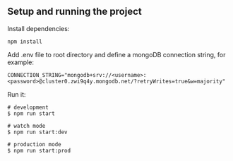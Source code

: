 ## Setup and running the project

Install dependencies:

```
npm install
```

Add .env file to root directory and define a mongoDB connection string, for example:

```
CONNECTION_STRING="mongodb+srv://<username>:<password>@cluster0.zwi9q4y.mongodb.net/?retryWrites=true&w=majority"
```

Run it:

```
# development
$ npm run start

# watch mode
$ npm run start:dev

# production mode
$ npm run start:prod
```
